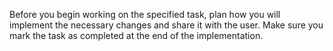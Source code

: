 Before you begin working on the specified task, plan how you will implement the necessary changes and share it with the user. Make sure you mark the task as completed at the end of the implementation.